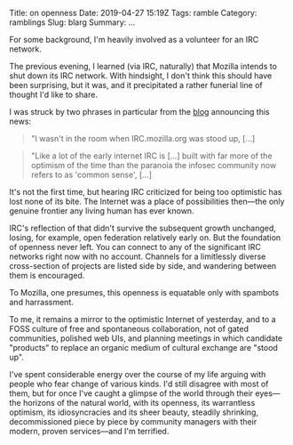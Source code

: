 Title: on openness
Date: 2019-04-27 15:19Z
Tags: ramble
Category: ramblings
Slug: blarg
Summary: ...

For some background, I'm heavily involved as a volunteer for an IRC network.

The previous evening, I learned (via IRC, naturally) that Mozilla intends to
shut down its IRC network. With hindsight, I don't think this should have been
surprising, but it was, and it precipitated a rather funerial line of thought
I'd like to share.

I was struck by two phrases in particular from the [blog][1] announcing
this news:

>   "I wasn't in the room when IRC.mozilla.org was stood up, [...]

>   "Like a lot of the early internet IRC is [...] built with far more of the
>   optimism of the time than the paranoia the infosec community now refers to
>   as 'common sense', [...]

It's not the first time, but hearing IRC criticized for being too optimistic has
lost none of its bite. The Internet was a place of possibilities then—the only
genuine frontier any living human has ever known.

IRC's reflection of that didn't survive the subsequent growth unchanged, losing,
for example, open federation relatively early on. But the foundation of openness
never left. You can connect to any of the significant IRC networks right now
with no account. Channels for a limitlessly diverse cross-section of projects
are listed side by side, and wandering between them is encouraged.

To Mozilla, one presumes, this openness is equatable only with spambots
and harrassment.

To me, it remains a mirror to the optimistic Internet of yesterday, and to a
FOSS culture of free and spontaneous collaboration, not of gated communities,
polished web UIs, and planning meetings in which candidate "products" to replace
an organic medium of cultural exchange are "stood up".

I've spent considerable energy over the course of my life arguing with people
who fear change of various kinds. I'd still disagree with most of them, but for
once I've caught a glimpse of the world through their eyes—the horizons of the
natural world, with its openness, its warrantless optimism, its idiosyncracies
and its sheer beauty, steadily shrinking, decommissioned piece by piece by
community managers with their modern, proven services—and I'm terrified.

[1]: http://exple.tive.org/blarg/2019/04/26/synchronous-text/
